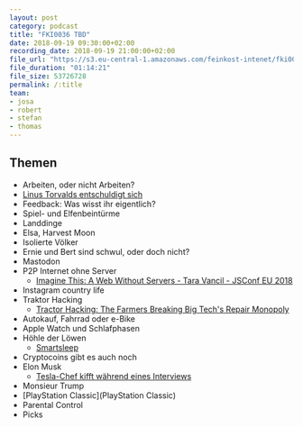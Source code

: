 ```yaml
---
layout: post
category: podcast
title: "FKI0036 TBD"
date: 2018-09-19 09:30:00+02:00
recording_date: 2018-09-19 21:00:00+02:00
file_url: "https://s3.eu-central-1.amazonaws.com/feinkost-intenet/fki0036.mp3"
file_duration: "01:14:21"
file_size: 53726728
permalink: /:title
team:
- josa
- robert
- stefan
- thomas
---
```


## Themen

- Arbeiten, oder nicht Arbeiten?
- [Linus Torvalds entschuldigt sich](https://lkml.org/lkml/2018/9/16/167)
- Feedback: Was wisst ihr eigentlich?
- Spiel- und Elfenbeintürme
- Landdinge
- Elsa, Harvest Moon
- Isolierte Völker
- Ernie und Bert sind schwul, oder doch nicht?
- Mastodon
- P2P Internet ohne Server
  - [Imagine This: A Web Without Servers - Tara Vancil - JSConf EU 2018](https://www.youtube.com/watch?v=rJ_WvfF3FN8)
- Instagram country life
- Traktor Hacking
  - [Tractor Hacking: The Farmers Breaking Big Tech's Repair Monopoly](https://www.youtube.com/watch?v=F8JCh0owT4w)
- Autokauf, Fahrrad oder e-Bike
- Apple Watch und Schlafphasen
- Höhle der Löwen
  - [Smartsleep](https://www.smartsleep.de/)
- Cryptocoins gibt es auch noch
- Elon Musk
  - [Tesla-Chef kifft während eines Interviews](https://www.stern.de/lifestyle/leute/elon-musk--tesla-chef-kifft-waehrend-eines-interviews-8349658.html)
- Monsieur Trump
- [PlayStation Classic](PlayStation Classic)
- Parental Control
- Picks

